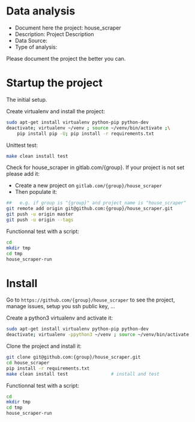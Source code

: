 # Data analysis
- Document here the project: house_scraper
- Description: Project Description
- Data Source:
- Type of analysis:

Please document the project the better you can.

# Startup the project

The initial setup.

Create virtualenv and install the project:
```bash
sudo apt-get install virtualenv python-pip python-dev
deactivate; virtualenv ~/venv ; source ~/venv/bin/activate ;\
    pip install pip -U; pip install -r requirements.txt
```

Unittest test:
```bash
make clean install test
```

Check for house_scraper in gitlab.com/{group}.
If your project is not set please add it:

- Create a new project on `gitlab.com/{group}/house_scraper`
- Then populate it:

```bash
##   e.g. if group is "{group}" and project_name is "house_scraper"
git remote add origin git@github.com:{group}/house_scraper.git
git push -u origin master
git push -u origin --tags
```

Functionnal test with a script:

```bash
cd
mkdir tmp
cd tmp
house_scraper-run
```

# Install

Go to `https://github.com/{group}/house_scraper` to see the project, manage issues,
setup you ssh public key, ...

Create a python3 virtualenv and activate it:

```bash
sudo apt-get install virtualenv python-pip python-dev
deactivate; virtualenv -ppython3 ~/venv ; source ~/venv/bin/activate
```

Clone the project and install it:

```bash
git clone git@github.com:{group}/house_scraper.git
cd house_scraper
pip install -r requirements.txt
make clean install test                # install and test
```
Functionnal test with a script:

```bash
cd
mkdir tmp
cd tmp
house_scraper-run
```
